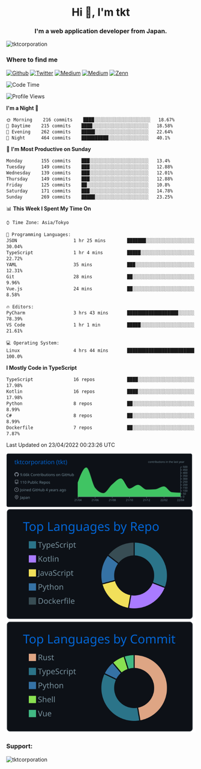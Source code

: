 <h1 align="center">Hi 👋, I'm tkt</h1>
<h3 align="center">I'm a web application developer from Japan.</h3>

<p align="left"> <img src="https://komarev.com/ghpvc/?username=tktcorporation&label=Profile%20views&color=0e75b6&style=flat" alt="tktcorporation" /> </p>

<h3>Where to find me</h3>
<p>
<a href="https://github.com/tktcorporation" target="_blank"><img alt="Github" src="https://img.shields.io/badge/GitHub-%2312100E.svg?&style=for-the-badge&logo=Github&logoColor=white" /></a>
<a href="https://twitter.com/tktcorporation" target="_blank"><img alt="Twitter" src="https://img.shields.io/badge/twitter-%231DA1F2.svg?&style=for-the-badge&logo=twitter&logoColor=white" /></a>
<a href="https://www.linkedin.com/in/tktcorporation" target="_blank"><img alt="Medium" src="https://img.shields.io/badge/linkdin-0a66c2.svg?&style=for-the-badge&logo=linkedin&logoColor=white" /></a>
<a href="https://qiita.com/tktcorporation" target="_blank"><img alt="Medium" src="https://img.shields.io/badge/qiita-55C500.svg?&style=for-the-badge&logo=qiita&logoColor=white" /></a>
<a href="https://zenn.dev/tktcorporation" target="_blank"><img alt="Zenn" src="https://img.shields.io/badge/Zenn-3EA8FF.svg?&style=for-the-badge&logo=Zenn&logoColor=white" /></a>
</p>
  
<!--START_SECTION:waka-->
![Code Time](http://img.shields.io/badge/Code%20Time-251%20hrs%2043%20mins-blue)

![Profile Views](http://img.shields.io/badge/Profile%20Views-2-blue)

**I'm a Night 🦉** 

```text
🌞 Morning    216 commits    ████░░░░░░░░░░░░░░░░░░░░░   18.67% 
🌆 Daytime    215 commits    ████░░░░░░░░░░░░░░░░░░░░░   18.58% 
🌃 Evening    262 commits    █████░░░░░░░░░░░░░░░░░░░░   22.64% 
🌙 Night      464 commits    ██████████░░░░░░░░░░░░░░░   40.1%

```
📅 **I'm Most Productive on Sunday** 

```text
Monday       155 commits    ███░░░░░░░░░░░░░░░░░░░░░░   13.4% 
Tuesday      149 commits    ███░░░░░░░░░░░░░░░░░░░░░░   12.88% 
Wednesday    139 commits    ███░░░░░░░░░░░░░░░░░░░░░░   12.01% 
Thursday     149 commits    ███░░░░░░░░░░░░░░░░░░░░░░   12.88% 
Friday       125 commits    ██░░░░░░░░░░░░░░░░░░░░░░░   10.8% 
Saturday     171 commits    ███░░░░░░░░░░░░░░░░░░░░░░   14.78% 
Sunday       269 commits    █████░░░░░░░░░░░░░░░░░░░░   23.25%

```


📊 **This Week I Spent My Time On** 

```text
⌚︎ Time Zone: Asia/Tokyo

💬 Programming Languages: 
JSON                     1 hr 25 mins        ███████░░░░░░░░░░░░░░░░░░   30.04% 
TypeScript               1 hr 4 mins         █████░░░░░░░░░░░░░░░░░░░░   22.72% 
YAML                     35 mins             ███░░░░░░░░░░░░░░░░░░░░░░   12.31% 
Git                      28 mins             ██░░░░░░░░░░░░░░░░░░░░░░░   9.96% 
Vue.js                   24 mins             ██░░░░░░░░░░░░░░░░░░░░░░░   8.58%

🔥 Editors: 
PyCharm                  3 hrs 43 mins       ███████████████████░░░░░░   78.39% 
VS Code                  1 hr 1 min          █████░░░░░░░░░░░░░░░░░░░░   21.61%

💻 Operating System: 
Linux                    4 hrs 44 mins       █████████████████████████   100.0%

```

**I Mostly Code in TypeScript** 

```text
TypeScript               16 repos            ████░░░░░░░░░░░░░░░░░░░░░   17.98% 
Kotlin                   16 repos            ████░░░░░░░░░░░░░░░░░░░░░   17.98% 
Python                   8 repos             ██░░░░░░░░░░░░░░░░░░░░░░░   8.99% 
C#                       8 repos             ██░░░░░░░░░░░░░░░░░░░░░░░   8.99% 
Dockerfile               7 repos             ██░░░░░░░░░░░░░░░░░░░░░░░   7.87%

```



 Last Updated on 23/04/2022 00:23:26 UTC
<!--END_SECTION:waka-->

[![](https://raw.githubusercontent.com/tktcorporation/tktcorporation/master/profile-summary-card-output/github_dark/0-profile-details.svg)](https://github.com/vn7n24fzkq/github-profile-summary-cards)
[![](https://raw.githubusercontent.com/tktcorporation/tktcorporation/master/profile-summary-card-output/github_dark/1-repos-per-language.svg)](https://github.com/vn7n24fzkq/github-profile-summary-cards) [![](https://raw.githubusercontent.com/tktcorporation/tktcorporation/master/profile-summary-card-output/github_dark/2-most-commit-language.svg)](https://github.com/vn7n24fzkq/github-profile-summary-cards)

<h3 align="left">Support:</h3>
<p><a href="https://www.buymeacoffee.com/tktcorporation"> <img align="left" src="https://cdn.buymeacoffee.com/buttons/v2/default-yellow.png" height="50" width="210" alt="tktcorporation" /></a></p><br><br>
